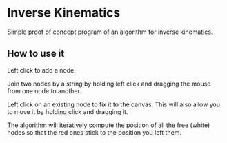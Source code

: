 # Inverse Kinematics
 Simple proof of concept program of an algorithm for inverse kinematics.

## How to use it
Left click to add a node.

Join two nodes by a string by holding left click and dragging the mouse from one node to another.

Left click on an existing node to fix it to the canvas. This will also allow you to move it by holding click and dragging it.

The algorithm will iteratively compute the position of all the free (white) nodes so that the red ones stick to the position you left them.
